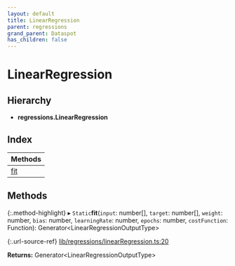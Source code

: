 ```yaml
---
layout: default
title: LinearRegression
parent: regressions
grand_parent: Dataspot
has_children: false
---
```


# LinearRegression

## Hierarchy

* **regressions.LinearRegression**

## Index

| Methods |
|-----------|
| [fit](#fit) |

## Methods

{:.method-highlight}
▸ `Static`**fit**(`input`: number[], `target`: number[], `weight`: number, `bias`: number, `learningRate`: number, `epochs`: number, `costFunction`: Function): Generator\<LinearRegressionOutputType>

{:.url-source-ref}
[lib/regressions/linearRegression.ts:20](https://github.com/ascentcore/dataspot/blob/ab10b2a/lib/regressions/linearRegression.ts#L20)

**Returns:** Generator\<LinearRegressionOutputType>

